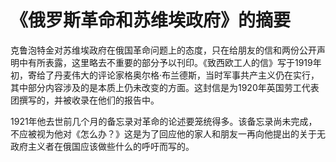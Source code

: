 # 《俄罗斯革命和苏维埃政府》的摘要

克鲁泡特金对苏维埃政府在俄国革命问题上的态度，只在给朋友的信和两份公开声明中有所表露，这里略去不重要的部分予以刊印。《致西欧工人的信》写于1919年初，寄给了丹麦伟大的评论家格奥尔格·布兰德斯，当时军事共产主义仍在实行，其中部分内容涉及的是本质上仍未改变的方面。这封信是为1920年英国劳工代表团撰写的，并被收录在他们的报告中。

1921年他去世前几个月的备忘录对革命的论述要笼统得多。该备忘录尚未完成，不应被视为他对《怎么办？》这是为了回应他的家人和朋友一再向他提出的关于无政府主义者在俄国应该做些什么的呼吁而写的。

